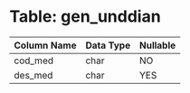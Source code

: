 # Table: gen_unddian

| Column Name | Data Type | Nullable |
|-------------|-----------|----------|
| cod_med | char | NO |
| des_med | char | YES |
